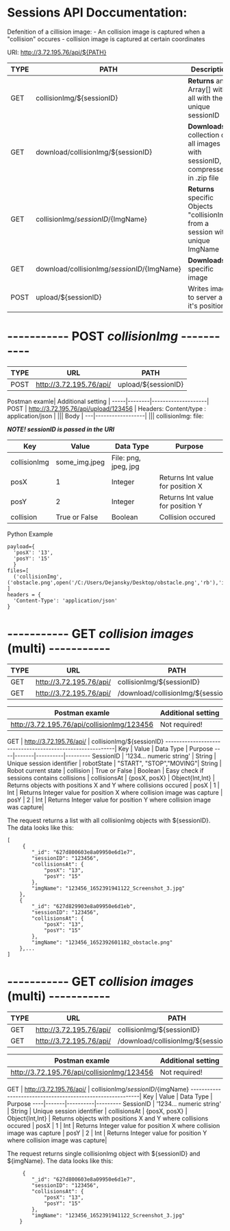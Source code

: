 # Sessions API Doccumentation:

Defenition of a cillision image:
    - An collision image is captured when a "collision" occures
    - collision image is captured at certain coordinates

URI: http://3.72.195.76/api/${PATH}

TYPE  | PATH                |   Description
------|---------------------|------------
GET   |  collisionImg/${sessionID}                       |   **Returns** an Array[] with all   with the unique sessionID
GET   |  download/collisionImg/${sessionID}              |   **Downloads** a collection of all images with sessionID, compressed in .zip file
GET   |  collisionImg/${sessionID}/${ImgName}            |   **Returns** specific Objects "collisionImg" from a session with unique ImgName
GET   |  download/collisionImg/${sessionID}/${ImgName}   |   **Downloads** a specific image 
POST  |  upload/${sessionID}  |   Writes image to server and it's positions  


# ----------- POST *collisionImg* -----------

TYPE  | URL | PATH              
------|-----|--------
POST   |  http://3.72.195.76/api/ | upload/${sessionID}   

Postman examle| Additional setting |
-----|--------|--------------------|
POST | http://3.72.195.76/api/upload/123456 | Headers: Content/type : application/json |
||| Body |
---|------------------|
||| collisionImg: file: 


***NOTE! sessionID is passed in the URI***

Key | Value | Data Type | Purpose 
----|-------|----------|---------
collisionImg | some_img.jpeg | File: png, jpeg, jpg |  |
posX | 1 | Integer | Returns Int value for position X | 
posY | 2 | Integer | Returns Int value for position Y |
collision | True or False | Boolean | Collision occured | 

Python Example
```
payload={
  'posX': '13',
  'posY': '15'
  }
files=[
  ('collisionImg',('obstacle.png',open('/C:/Users/Dejansky/Desktop/obstacle.png','rb'),'image/png'))
]
headers = {
  'Content-Type': 'application/json'
}
```


# ----------- GET *collision images* (multi) -----------

TYPE  | URL | PATH              
------|-----|--------
GET   |  http://3.72.195.76/api/ | collisionImg/${sessionID} |
GET   |  http://3.72.195.76/api/ | /download/collisionImg/${sessionID} |

Postman examle| Additional setting |
--------------|--------------------|
| http://3.72.195.76/api/collisionImg/123456 |Not required! |


GET   |  http://3.72.195.76/api/ | collisionImg/${sessionID}
-----------------------------------------------------------|
Key | Value | Data Type | Purpose 
----|-------|----------|---------
SessionID | '1234... numeric string' | String | Unique session identifier |
robotState | "START", "STOP","MOVING"| String | Robot current state |
collision | True or False | Boolean | Easy check if sessions contains collisions | 
collisionsAt | {posX, posX} | Object{Int,Int} | Returns objects with positions X and Y where collisions occured |
posX | 1 | Int | Returns Integer value for position X where collision image was capture | 
posY | 2 | Int | Returns Integer value for position Y where collision image was capture|

The request returns a list with all collisionImg objects with ${sessionID}. The data looks like this: 

```
[
     {
        "_id": "627d800603e8a09950e6d1e7",
        "sessionID": "123456",
        "collisionsAt": {
            "posX": "13",
            "posY": "15"
        },
        "imgName": "123456_1652391941122_Screenshot_3.jpg"
    },
    {
        "_id": "627d829903e8a09950e6d1eb",
        "sessionID": "123456",
        "collisionsAt": {
            "posX": "13",
            "posY": "15"
        },
        "imgName": "123456_1652392601182_obstacle.png"
    },...
]
```


# ----------- GET *collision images* (multi) -----------

TYPE  | URL | PATH              
------|-----|--------
GET   |  http://3.72.195.76/api/ | collisionImg/${sessionID} |
GET   |  http://3.72.195.76/api/ | /download/collisionImg/${sessionID} |

Postman examle| Additional setting |
--------------|--------------------|
| http://3.72.195.76/api/collisionImg/123456 |Not required! |


GET   |  http://3.72.195.76/api/ | collisionImg/${sessionID}/${imgName}
-----------------------------------------------------------|
Key | Value | Data Type | Purpose 
----|-------|----------|---------
SessionID | '1234... numeric string' | String | Unique session identifier |
collisionsAt | {posX, posX} | Object{Int,Int} | Returns objects with positions X and Y where collisions occured |
posX | 1 | Int | Returns Integer value for position X where collision image was capture | 
posY | 2 | Int | Returns Integer value for position Y where collision image was capture|

The request returns single collisionImg object with ${sessionID} and ${imgName}. The data looks like this: 

```
     {
        "_id": "627d800603e8a09950e6d1e7",
        "sessionID": "123456",
        "collisionsAt": {
            "posX": "13",
            "posY": "15"
        },
        "imgName": "123456_1652391941122_Screenshot_3.jpg"
    }
```
